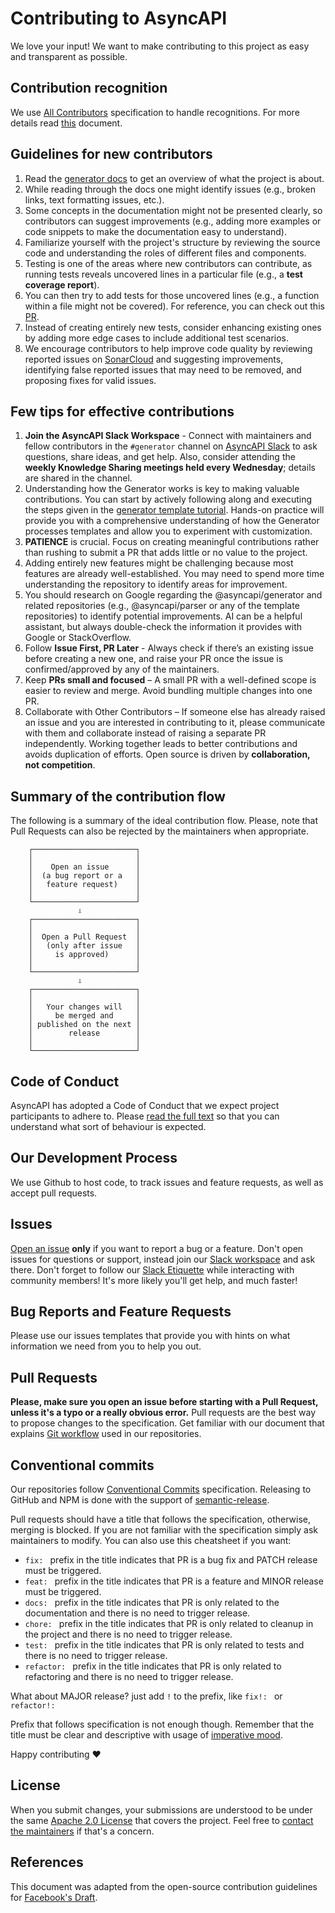 # Contributing to AsyncAPI
We love your input! We want to make contributing to this project as easy and transparent as possible.

## Contribution recognition

We use [All Contributors](https://allcontributors.org/docs/en/specification) specification to handle recognitions. For more details read [this](https://github.com/asyncapi/community/blob/master/recognize-contributors.md) document.

## Guidelines for new contributors 

1. Read the [generator docs](https://www.asyncapi.com/docs/tools/generator) to get an overview of what the project is about.
2. While reading through the docs one might identify issues (e.g., broken links, text formatting issues, etc.).
3. Some concepts in the documentation might not be presented clearly, so contributors can suggest improvements (e.g., adding more examples or code snippets to make the documentation easy to understand).
4. Familiarize yourself with the project's structure by reviewing the source code and understanding the roles of different files and components.
5. Testing is one of the areas where new contributors can contribute, as running tests reveals uncovered lines in a particular file (e.g., a **test coverage report**).
6. You can then try to add tests for those uncovered lines (e.g., a function within a file might not be covered). For reference, you can check out this [PR](https://github.com/asyncapi/generator/pull/1379).
7. Instead of creating entirely new tests, consider enhancing existing ones by adding more edge cases to include additional test scenarios.
8. We encourage contributors to help improve code quality by reviewing reported issues on [SonarCloud](https://sonarcloud.io/project/issues?issueStatuses=OPEN%2CCONFIRMED&id=asyncapi_generator) and suggesting improvements, identifying false reported issues that may need to be removed, and proposing fixes for valid issues.

## Few tips for effective contributions

1. **Join the AsyncAPI Slack Workspace** - Connect with maintainers and fellow contributors in the `#generator` channel on [AsyncAPI Slack](https://www.asyncapi.com/slack-invite) to ask questions, share ideas, and get help.  Also, consider attending the **weekly Knowledge Sharing meetings held every Wednesday**; details are shared in the channel.
2. Understanding how the Generator works is key to making valuable contributions. You can start by actively following along and executing the steps given in the [generator template tutorial](https://www.asyncapi.com/docs/tools/generator/generator-template). Hands-on practice will provide you with a comprehensive understanding of how the Generator processes templates and allow you to experiment with customization.
3. **PATIENCE** is crucial. Focus on creating meaningful contributions rather than rushing to submit a PR that adds little or no value to the project.
4. Adding entirely new features might be challenging because most features are already well-established. You may need to spend more time understanding the repository to identify areas for improvement.
5. You should research on Google regarding the @asyncapi/generator and related repositories (e.g., @asyncapi/parser or any of the template repositories) to identify potential improvements. AI can be a helpful assistant, but always double-check the information it provides with Google or StackOverflow.
6. Follow **Issue First, PR Later** - Always check if there’s an existing issue before creating a new one, and raise your PR once the issue is confirmed/approved by any of the maintainers.
7. Keep **PRs small and focused** – A small PR with a well-defined scope is easier to review and merge. Avoid bundling multiple changes into one PR.
8. Collaborate with Other Contributors – If someone else has already raised an issue and you are interested in contributing to it, please communicate with them and collaborate instead of raising a separate PR independently. Working together leads to better contributions and avoids duplication of efforts. Open source is driven by **collaboration, not competition**.

## Summary of the contribution flow

The following is a summary of the ideal contribution flow. Please, note that Pull Requests can also be rejected by the maintainers when appropriate.

```
    ┌───────────────────────┐
    │                       │
    │    Open an issue      │
    │  (a bug report or a   │
    │   feature request)    │
    │                       │
    └───────────────────────┘
               ⇩
    ┌───────────────────────┐
    │                       │
    │  Open a Pull Request  │
    │   (only after issue   │
    │     is approved)      │
    │                       │
    └───────────────────────┘
               ⇩
    ┌───────────────────────┐
    │                       │
    │   Your changes will   │
    │     be merged and     │
    │ published on the next │
    │        release        │
    │                       │
    └───────────────────────┘
```

## Code of Conduct
AsyncAPI has adopted a Code of Conduct that we expect project participants to adhere to. Please [read the full text](./CODE_OF_CONDUCT.md) so that you can understand what sort of behaviour is expected.

## Our Development Process
We use Github to host code, to track issues and feature requests, as well as accept pull requests.

## Issues
[Open an issue](https://github.com/asyncapi/asyncapi/issues/new) **only** if you want to report a bug or a feature. Don't open issues for questions or support, instead join our [Slack workspace](https://www.asyncapi.com/slack-invite) and ask there. Don't forget to follow our [Slack Etiquette](https://github.com/asyncapi/community/blob/master/slack-etiquette.md) while interacting with community members! It's more likely you'll get help, and much faster!

## Bug Reports and Feature Requests

Please use our issues templates that provide you with hints on what information we need from you to help you out.

## Pull Requests

**Please, make sure you open an issue before starting with a Pull Request, unless it's a typo or a really obvious error.** Pull requests are the best way to propose changes to the specification. Get familiar with our document that explains [Git workflow](https://github.com/asyncapi/community/blob/master/git-workflow.md) used in our repositories.

## Conventional commits

Our repositories follow [Conventional Commits](https://www.conventionalcommits.org/en/v1.0.0/#summary) specification. Releasing to GitHub and NPM is done with the support of [semantic-release](https://semantic-release.gitbook.io/semantic-release/).

Pull requests should have a title that follows the specification, otherwise, merging is blocked. If you are not familiar with the specification simply ask maintainers to modify. You can also use this cheatsheet if you want:

- `fix: ` prefix in the title indicates that PR is a bug fix and PATCH release must be triggered.
- `feat: ` prefix in the title indicates that PR is a feature and MINOR release must be triggered.
- `docs: ` prefix in the title indicates that PR is only related to the documentation and there is no need to trigger release.
- `chore: ` prefix in the title indicates that PR is only related to cleanup in the project and there is no need to trigger release.
- `test: ` prefix in the title indicates that PR is only related to tests and there is no need to trigger release.
- `refactor: ` prefix in the title indicates that PR is only related to refactoring and there is no need to trigger release.

What about MAJOR release? just add `!` to the prefix, like `fix!: ` or `refactor!: `

Prefix that follows specification is not enough though. Remember that the title must be clear and descriptive with usage of [imperative mood](https://chris.beams.io/posts/git-commit/#imperative).

Happy contributing :heart:

## License
When you submit changes, your submissions are understood to be under the same [Apache 2.0 License](https://github.com/asyncapi/asyncapi/blob/master/LICENSE) that covers the project. Feel free to [contact the maintainers](https://www.asyncapi.com/slack-invite) if that's a concern.

## References
This document was adapted from the open-source contribution guidelines for [Facebook's Draft](https://github.com/facebook/draft-js/blob/master/CONTRIBUTING.md).